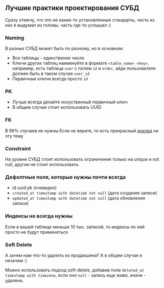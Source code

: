 ## Лучшие практики проектирования СУБД

Сразу отмечу, что это не какие-то установленные стандарты, часть из них я выдумал из головы, часть где-то услышал :)

### Naming

В разных СУБД может быть по разному, но в основном:
- Все таблицы - единственое число
- Ключи других таблиц наименуйте в формате `<table_name>_<key>`, например, есть таблица `user` с полем `id` и `order`, айди пользователя должен быть в таком случае `user_id`
- Первичные ключи всегда просто `id`

### PK

- Лучше всегда делайте искуственный первичный ключ 
- В общем случае стоит использовать UUID

### FK

В 99% случаев не нужны 
Если не верите, то есть прекрасный [доклад](https://www.youtube.com/watch?v=ttctyDDPtQU&pp=ygUjaXRhbSDQv9C10YLQtdGAINC40LHRgNCw0LPQuNC80L7QsiA%3D) на эту тему

### Constraint

На уровне СУБД стоит использовать ограничения только на unique и not null, другие не стоит использовать.

### Дефолтные поля, которые нужны почти всегда

- id uuid pk (очевидно)
- `created_at timestamp with datetime not null` (дата создания записи)
- `updated_at timestamp with datetime not null` (дата обновления записи)


### Индексы не всегда нужны 

Если в вашей таблице меньше 10 тыс. записей, то индексы по ней просто не будут применяться 

### Soft Delete

А зачем нам что-то удалять из продакшена? А в общем случае и незачем :)  

Можно использовать подход soft-delete, добавив поле `deleted_at timestamp with timezone`, если оно `null` - запись еще _жива_, иначе - удалена.
